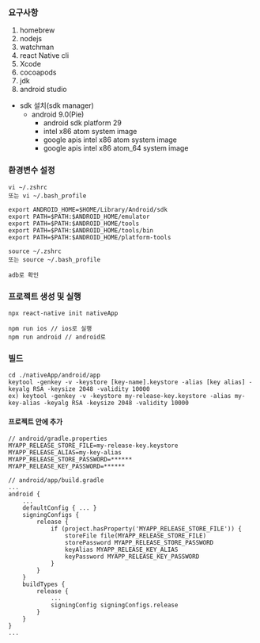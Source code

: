 ### 요구사항
1. homebrew
2. nodejs
3. watchman
4. react Native cli
5. Xcode
6. cocoapods
7. jdk
8. android studio
- sdk 설치(sdk manager)
  - android 9.0(Pie)
    - android sdk platform 29
    - intel x86 atom system image
    - google apis intel x86 atom system image
    - google apis intel x86 atom_64 system image


### 환경변수 설정
```
vi ~/.zshrc
또는 vi ~/.bash_profile
```
```
export ANDROID_HOME=$HOME/Library/Android/sdk
export PATH=$PATH:$ANDROID_HOME/emulator
export PATH=$PATH:$ANDROID_HOME/tools
export PATH=$PATH:$ANDROID_HOME/tools/bin
export PATH=$PATH:$ANDROID_HOME/platform-tools
```
```
source ~/.zshrc
또는 source ~/.bash_profile

adb로 확인
```

### 프로젝트 생성 및 실행
```
npx react-native init nativeApp

npm run ios // ios로 실행
npm run android // android로 
```

### 빌드
```
cd ./nativeApp/android/app
keytool -genkey -v -keystore [key-name].keystore -alias [key alias] -keyalg RSA -keysize 2048 -validity 10000
ex) keytool -genkey -v -keystore my-release-key.keystore -alias my-key-alias -keyalg RSA -keysize 2048 -validity 10000
```

#### 프로젝트 안에 추가
```
// android/gradle.properties
MYAPP_RELEASE_STORE_FILE=my-release-key.keystore
MYAPP_RELEASE_ALIAS=my-key-alias
MYAPP_RELEASE_STORE_PASSWORD=******
MYAPP_RELEASE_KEY_PASSWORD=******
```
```
// android/app/build.gradle
...
android {
    ...
    defaultConfig { ... }
    signingConfigs {
        release {
            if (project.hasProperty('MYAPP_RELEASE_STORE_FILE')) {
                storeFile file(MYAPP_RELEASE_STORE_FILE)
                storePassword MYAPP_RELEASE_STORE_PASSWORD
                keyAlias MYAPP_RELEASE_KEY_ALIAS
                keyPassword MYAPP_RELEASE_KEY_PASSWORD
            }
        }
    }
    buildTypes {
        release {
            ...
            signingConfig signingConfigs.release
        }
    }
}
...
```
